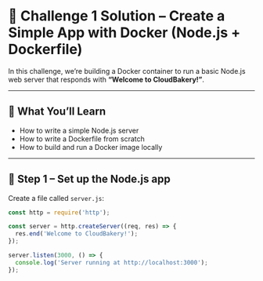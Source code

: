 # 🧩 Challenge 1 Solution – Create a Simple App with Docker (Node.js + Dockerfile)

In this challenge, we’re building a Docker container to run a basic Node.js web server that responds with **“Welcome to CloudBakery!”**.

---

## 🧠 What You’ll Learn

- How to write a simple Node.js server
- How to write a Dockerfile from scratch
- How to build and run a Docker image locally

---

## 🥣 Step 1 – Set up the Node.js app

Create a file called `server.js`:

```js
const http = require('http');

const server = http.createServer((req, res) => {
  res.end('Welcome to CloudBakery!');
});

server.listen(3000, () => {
  console.log('Server running at http://localhost:3000');
});

